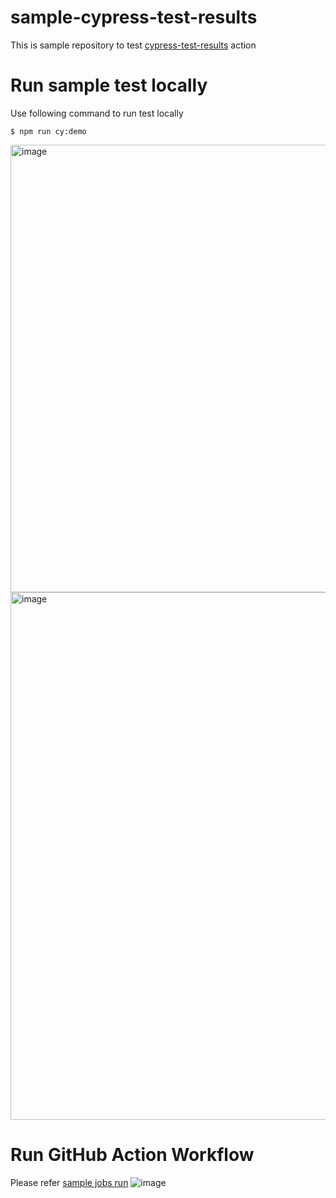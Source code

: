 # sample-cypress-test-results

This is sample repository to test [cypress-test-results](https://github.com/nhantrantrong/cypress-test-results) action

# Run sample test locally

Use following command to run test locally
```
$ npm run cy:demo
```
<img width="716" alt="image" src="https://user-images.githubusercontent.com/64664332/192767310-9d0f21da-f900-434c-9652-7eff26521267.png">

<img width="844" alt="image" src="https://user-images.githubusercontent.com/64664332/192767376-f8e8afd7-8ada-40d2-a1dd-e97abe9e780e.png">


# Run GitHub Action Workflow

Please refer [sample jobs run](https://github.com/nhantrantrong/sample-cypress-test-results/actions/runs/3114314300/jobs/5050013081)
![image](https://user-images.githubusercontent.com/64664332/192766848-fe0e64d5-5f14-406f-bfc4-9536d5b9d69b.png)
